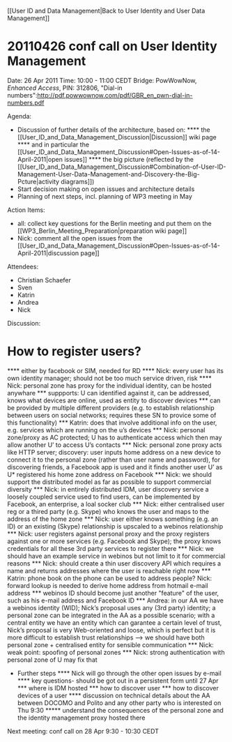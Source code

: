 [[User ID and Data Management|Back to User Identity and User Data Management]]

20110426 conf call on User Identity Management
==============================================

Date: 26 Apr 2011
Time: 10:00 - 11:00 CEDT
Bridge: PowWowNow, _Enhanced Access_, PIN: 312806, "Dial-in numbers":http://pdf.powwownow.com/pdf/GBR_en_pwn-dial-in-numbers.pdf

Agenda:
* Discussion of further details of the architecture, based on:
**** the [[User_ID_and_Data_Management_Discussion|Discussion]] wiki page
**** and in particular the [[User_ID_and_Data_Management_Discussion#Open-Issues-as-of-14-April-2011|open issues]]
**** the big picture (reflected by the [[User_ID_and_Data_Management_Discussion#Combination-of-User-ID-Management-User-Data-Management-and-Discovery-the-Big-Pcture|activity diagrams]])
* Start decision making on open issues and architecture details
* Planning of next steps, incl. planning of WP3 meeting in May

Action Items:
* all: collect key questions for the Berlin meeting and put them on the [[WP3_Berlin_Meeting_Preparation|preparation wiki page]]
* Nick: comment all the open issues from the [[User_ID_and_Data_Management_Discussion#Open-Issues-as-of-14-April-2011|discussion page]]

Attendees:
* Christian Schaefer
* Sven
* Katrin
* Andrea
* Nick

Discussion:
# How to register users?
**** either by facebook or SIM, needed for RD
**** Nick: every user has its own identity manager; should not be too much service driven, risk
**** Nick: personal zone has proxy for the individual identity, can be hosted anywhare
*** suppports: U can identified against it, can be addressed, knows what devices are online, used as entity to discover devices
*** can be provided by multiple different providers (e.g. to establish relationship between users on social networks; requires these SN to provice some of this functionality)
*** Katrin: does that involve additional info on the user, e.g. services which are running on the u’s devices
*** Nick: personal zone/proxy as AC protected; U has to authenticate access which then may allow another U’ to access U’s contacts
*** Nick: personal zone proxy acts like HTTP server; discovery: user inputs home address on a new device to connect it to the personal zone (rather than user name and password), for discovering friends, a Facebook app is used and it finds another user U’ as U* registered his home zone address on Facebook
*** Nick: we should support the distributed model as far as possible to support commercial diversity
*** Nick: in entirely distributed IDM, user discovery service a loosely coupled service used to find users, can be implemented by Facebook, an enterprise, a loal socker club
*** Nick: either centralised user reg or a thired party (e.g. Skype) who knows the user and maps to the address of the home zone
*** Nick: user either knows something (e.g. an ID) or an existing (Skype) relationship is upscaled to a webinos relationship
*** Nick: user registers against personal proxy and the proxy registers against one or more services (e.g. Facebook and Skype); the proxy knows credentials for all these 3rd party services to register there
*** Nick: we should have an example service in webinos but not limit to it for commercial reasons
*** Nick: should create a thin user discovery API which requires a name and returns addresses where the user is reachable right now
*** Katrin: phone book on the phone can be used to address people? Nick: forward lookup is needed to derive home address from hotmail e-mail address
*** webinos ID should become just another "feature" of the user, such as his e-mail address and Facebook ID
*** Andrea: in our AA we have a webinos identity (WID); Nick’s proposal uses any (3rd party) identity; a personal zone can be integrated in the AA as a possible scenario; with a central entity we have an entity which can garantee a certain level of trust, Nick’s proposal is very Web-oriented and loose, which is perfect but it is more difficult to establish trust relationships --> we should have both personal zone + centralised entity for sensible communication
*** Nick: weak point: spoofing of personal zones
*** Nick: strong authentication with personal zone of U may fix that

* Further steps
**** Nick will go through the other open issues by e-mail
**** key questions- should be got out in a persistent form until 27 Apr
*** where is IDM hosted
*** how to discover user
*** how to discover devices of a user
**** discussion on technical details about the AA between DOCOMO and Polito and any other party who is interested on Thu 9:30
***** understand the consequences of the personal zone and the identity management proxy hosted there

Next meeting: conf call on 28 Apr 9:30 - 10:30 CEDT

